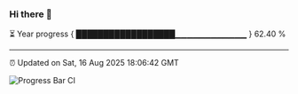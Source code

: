 ### Hi there 👋

⏳ Year progress { ██████████████████▁▁▁▁▁▁▁▁▁▁▁▁ } 62.40 %

---

⏰ Updated on Sat, 16 Aug 2025 18:06:42 GMT

![Progress Bar CI](https://github.com/liununu/liununu/workflows/Progress%20Bar%20CI/badge.svg)
